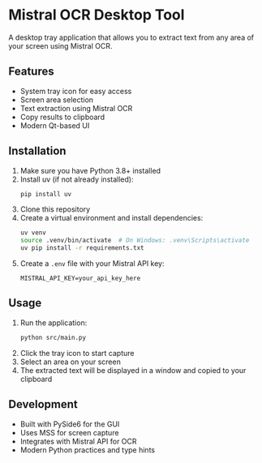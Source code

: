 # Mistral OCR Desktop Tool

A desktop tray application that allows you to extract text from any area of your screen using Mistral OCR.

## Features

- System tray icon for easy access
- Screen area selection
- Text extraction using Mistral OCR
- Copy results to clipboard
- Modern Qt-based UI

## Installation

1. Make sure you have Python 3.8+ installed
2. Install uv (if not already installed):
   ```bash
   pip install uv
   ```
3. Clone this repository
4. Create a virtual environment and install dependencies:
   ```bash
   uv venv
   source .venv/bin/activate  # On Windows: .venv\Scripts\activate
   uv pip install -r requirements.txt
   ```
5. Create a `.env` file with your Mistral API key:
   ```
   MISTRAL_API_KEY=your_api_key_here
   ```

## Usage

1. Run the application:
   ```bash
   python src/main.py
   ```
2. Click the tray icon to start capture
3. Select an area on your screen
4. The extracted text will be displayed in a window and copied to your clipboard

## Development

- Built with PySide6 for the GUI
- Uses MSS for screen capture
- Integrates with Mistral API for OCR
- Modern Python practices and type hints 